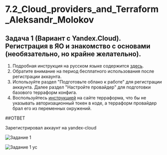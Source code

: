 # 7.2_Cloud_providers_and_Terraform_Aleksandr_Molokov

## Задача 1 (Вариант с Yandex.Cloud). Регистрация в ЯО и знакомство с основами (необязательно, но крайне желательно).

1. Подробная инструкция на русском языке содержится [здесь](https://cloud.yandex.ru/docs/solutions/infrastructure-management/terraform-quickstart).
2. Обратите внимание на период бесплатного использования после регистрации аккаунта. 
3. Используйте раздел "Подготовьте облако к работе" для регистрации аккаунта. Далее раздел "Настройте провайдер" для подготовки
базового терраформ конфига.
4. Воспользуйтесь [инструкцией](https://registry.terraform.io/providers/yandex-cloud/yandex/latest/docs) на сайте терраформа, что бы 
не указывать авторизационный токен в коде, а терраформ провайдер брал его из переменных окружений.

##ОТВЕТ

Зарегистрировал аккаунт на yandex-cloud

![Задание 1](https://user-images.githubusercontent.com/109212419/207437794-1241a98b-c339-415e-9d40-502367d81622.jpg)

![Задание 1 yc](https://user-images.githubusercontent.com/109212419/207437830-dfc07ba8-9037-4e7b-8fcd-5e650ea073e5.jpg)




